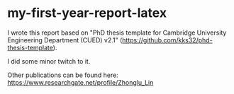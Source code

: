 # my-first-year-report-latex

I wrote this report based on "PhD thesis template for Cambridge University Engineering Department (CUED) v2.1" (https://github.com/kks32/phd-thesis-template). 

I did some minor twitch to it.

Other publications can be found here: https://www.researchgate.net/profile/Zhonglu_Lin
